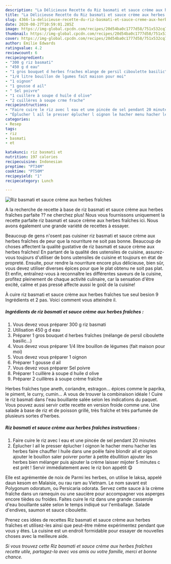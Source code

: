 ```yaml
---
description: "La Délicieuse Recette du Riz basmati et sauce crème aux herbes fraîches"
title: "La Délicieuse Recette du Riz basmati et sauce crème aux herbes fraîches"
slug: 4366-la-delicieuse-recette-du-riz-basmati-et-sauce-creme-aux-herbes-fraiches
date: 2020-08-27T10:59:01.285Z
image: https://img-global.cpcdn.com/recipes/20d54ba0c1777d58/751x532cq70/riz-basmati-et-sauce-creme-aux-herbes-fraiches-photo-principale-de-la-recette.jpg
thumbnail: https://img-global.cpcdn.com/recipes/20d54ba0c1777d58/751x532cq70/riz-basmati-et-sauce-creme-aux-herbes-fraiches-photo-principale-de-la-recette.jpg
cover: https://img-global.cpcdn.com/recipes/20d54ba0c1777d58/751x532cq70/riz-basmati-et-sauce-creme-aux-herbes-fraiches-photo-principale-de-la-recette.jpg
author: Emilie Edwards
ratingvalue: 4.2
reviewcount: 6
recipeingredient:
- "300 g riz basmati"
- "450 g d eau"
- "1 gros bouquet d herbes fraches mlange de persil ciboulette basilic"
- "1/4 litre bouillon de lgumes fait maison pour moi"
- "1 oignon"
- "1 gousse d ail"
- " Sel poivre"
- "1 cuillère à soupe d huile d olive"
- "2 cuillères à soupe crme frache"
recipeinstructions:
- "Faire cuire le riz avec l eau et une pincée de sel pendant 20 minutes"
- "Éplucher l ail le presser éplucher l oignon le hacher menu hacher les herbes faire chauffer l huile dans une poêle faire blondir ail et oignon ajouter le bouillon saler poivrer porter à petite ébullition ajouter les herbes bien mélanger puis ajouter la crème laisser mijoter 5 minutes c est prêt ! Servir immédiatement avec le riz bon appétit 😋"
categories:
- Resep
tags:
- riz
- basmati
- et

katakunci: riz basmati et 
nutrition: 197 calories
recipecuisine: Indonesian
preptime: "PT34M"
cooktime: "PT50M"
recipeyield: "1"
recipecategory: Lunch

---
```



![Riz basmati et sauce crème aux herbes fraîches](https://img-global.cpcdn.com/recipes/20d54ba0c1777d58/751x532cq70/riz-basmati-et-sauce-creme-aux-herbes-fraiches-photo-principale-de-la-recette.jpg)

A la recherche de recette à base de riz basmati et sauce crème aux herbes fraîches parfaite ?? ne cherchez plus! Nous vous fournissons uniquement la recette parfaite riz basmati et sauce crème aux herbes fraîches ici. Nous avons également une grande variété de recettes à essayer.

Beaucoup de gens n'osent pas cuisiner riz basmati et sauce crème aux herbes fraîches de peur que la nourriture ne soit pas bonne. Beaucoup de choses affectent la qualité gustative de riz basmati et sauce crème aux herbes fraîches! En partant de la qualité des ustensiles de cuisine, assurez-vous toujours d'utiliser de bons ustensiles de cuisine et toujours en état de propreté. Ensuite, pour rendre la nourriture encore plus délicieuse, bien sûr, vous devez utiliser diverses épices pour que le plat obtenu ne soit pas plat. Et enfin, entraînez-vous à reconnaître les différentes saveurs de la cuisine, profitez pleinement de chaque activité culinaire, car la sensation d'être excité, calme et pas pressé affecte aussi le goût de la cuisine!

<!--inarticleads1-->

À cuire riz basmati et sauce crème aux herbes fraîches tue seul besion 9 Ingrédients et 2 pas. Voici comment vous atteindre il.

##### Ingrédients de riz basmati et sauce crème aux herbes fraîches :

1. Vous devez vous préparer 300 g riz basmati
1. Utilisation 450 g d eau
1. Préparer 1 gros bouquet d herbes fraîches (mélange de persil ciboulette basilic...)
1. Vous devez vous préparer 1/4 litre bouillon de légumes (fait maison pour moi)
1. Vous devez vous préparer 1 oignon
1. Préparer 1 gousse d ail
1. Vous devez vous préparer  Sel poivre
1. Préparer 1 cuillère à soupe d huile d olive
1. Préparer 2 cuillères à soupe crème fraîche


Herbes fraîches type aneth, coriandre, estragon… épices comme le paprika, le piment, le curry, cumin… A vous de trouver la combinaison idéale ! Cuire le riz basmati dans l&#39;eau bouillante salée selon les indications du paquet. Vous pouvez aussi servir cette recette en version froide comme une. Une salade à base de riz et de poisson grillé, très fraîche et très parfumée de plusieurs sortes d&#39;herbes. 

<!--inarticleads2-->

##### Riz basmati et sauce crème aux herbes fraîches instructions :

1. Faire cuire le riz avec l eau et une pincée de sel pendant 20 minutes
1. Éplucher l ail le presser éplucher l oignon le hacher menu hacher les herbes faire chauffer l huile dans une poêle faire blondir ail et oignon ajouter le bouillon saler poivrer porter à petite ébullition ajouter les herbes bien mélanger puis ajouter la crème laisser mijoter 5 minutes c est prêt ! Servir immédiatement avec le riz bon appétit 😋


Elle est agrémentée de noix de Parmi les herbes, on utilise le laksa, appelé daun kesom en Malaisie, ou rau ram au Vietnam. Le nom savant est Polygonum odoratum, ou Persicaria odorata. Servez cette sauce à la crème fraîche dans un ramequin ou une saucière pour accompagner vos asperges encore tièdes ou froides. Faites cuire le riz dans une grande casserole d&#39;eau bouillante salée selon le temps indiqué sur l&#39;emballage. Salade d&#39;endives, saumon et sauce ciboulette. 

<!--inarticleads1-->

<p>
Prenez ces idées de recettes Riz basmati et sauce crème aux herbes fraîches et utilisez-les ainsi que peut-être même expérimentez pendant que vous y êtes. La cuisine est un endroit formidable pour essayer de nouvelles choses avec la meilleure aide.
</p>

<p>
<i>Si vous trouvez cette Riz basmati et sauce crème aux herbes fraîches recette utile, partagez-la avec vos amis ou votre famille, merci et bonne chance.</i>
</p>
